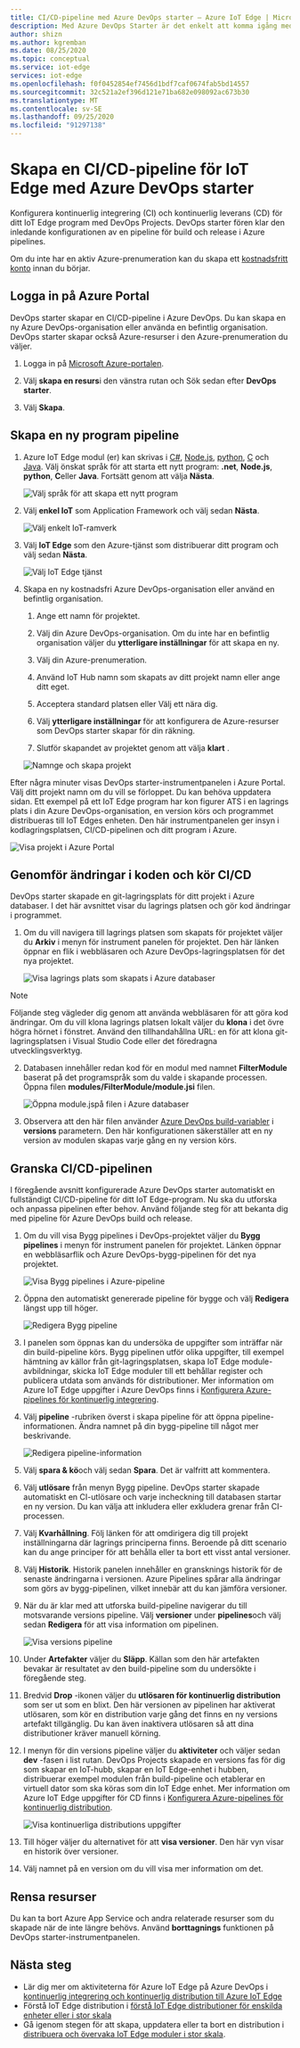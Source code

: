 ```yaml
---
title: CI/CD-pipeline med Azure DevOps starter – Azure IoT Edge | Microsoft Docs
description: Med Azure DevOps Starter är det enkelt att komma igång med Azure. Det hjälper dig att starta en Azure IoT Edge app som du väljer i några enkla steg.
author: shizn
ms.author: kgremban
ms.date: 08/25/2020
ms.topic: conceptual
ms.service: iot-edge
services: iot-edge
ms.openlocfilehash: f0f0452854ef7456d1bdf7caf0674fab5bd14557
ms.sourcegitcommit: 32c521a2ef396d121e71ba682e098092ac673b30
ms.translationtype: MT
ms.contentlocale: sv-SE
ms.lasthandoff: 09/25/2020
ms.locfileid: "91297138"
---
```

# <a name="create-a-cicd-pipeline-for-iot-edge-with-azure-devops-starter"></a>Skapa en CI/CD-pipeline för IoT Edge med Azure DevOps starter

Konfigurera kontinuerlig integrering (CI) och kontinuerlig leverans (CD) för ditt IoT Edge program med DevOps Projects. DevOps starter fören klar den inledande konfigurationen av en pipeline för build och release i Azure pipelines.

Om du inte har en aktiv Azure-prenumeration kan du skapa ett [kostnadsfritt konto](https://azure.microsoft.com/free) innan du börjar.

## <a name="sign-in-to-the-azure-portal"></a>Logga in på Azure Portal

DevOps starter skapar en CI/CD-pipeline i Azure DevOps. Du kan skapa en ny Azure DevOps-organisation eller använda en befintlig organisation. DevOps starter skapar också Azure-resurser i den Azure-prenumeration du väljer.

1. Logga in på [Microsoft Azure-portalen](https://portal.azure.com).

1. Välj **skapa en resurs**i den vänstra rutan och Sök sedan efter **DevOps starter**.  

1. Välj **Skapa**.

## <a name="create-a-new-application-pipeline"></a>Skapa en ny program pipeline

1. Azure IoT Edge modul (er) kan skrivas i [C#](tutorial-csharp-module.md), [Node.js](tutorial-node-module.md), [python](tutorial-python-module.md), [C](tutorial-c-module.md) och [Java](tutorial-java-module.md). Välj önskat språk för att starta ett nytt program: **.net**, **Node.js**, **python**, **C**eller **Java**. Fortsätt genom att välja **Nästa**.

   ![Välj språk för att skapa ett nytt program](./media/how-to-devops-starter/select-language.png)

2. Välj **enkel IoT** som Application Framework och välj sedan **Nästa**.

   ![Välj enkelt IoT-ramverk](media/how-to-devops-starter/select-iot.png)

3. Välj **IoT Edge** som den Azure-tjänst som distribuerar ditt program och välj sedan **Nästa**.

   ![Välj IoT Edge tjänst](media/how-to-devops-starter/select-iot-edge.png)

4. Skapa en ny kostnadsfri Azure DevOps-organisation eller använd en befintlig organisation.

   1. Ange ett namn för projektet.

   2. Välj din Azure DevOps-organisation. Om du inte har en befintlig organisation väljer du **ytterligare inställningar** för att skapa en ny.

   3. Välj din Azure-prenumeration.

   4. Använd IoT Hub namn som skapats av ditt projekt namn eller ange ditt eget.

   5. Acceptera standard platsen eller Välj ett nära dig.

   6. Välj **ytterligare inställningar** för att konfigurera de Azure-resurser som DevOps starter skapar för din räkning.

   7. Slutför skapandet av projektet genom att välja **klart** .

   ![Namnge och skapa projekt](media/how-to-devops-starter/create-project.png)

Efter några minuter visas DevOps starter-instrumentpanelen i Azure Portal. Välj ditt projekt namn om du vill se förloppet. Du kan behöva uppdatera sidan. Ett exempel på ett IoT Edge program har kon figurer ATS i en lagrings plats i din Azure DevOps-organisation, en version körs och programmet distribueras till IoT Edges enheten. Den här instrumentpanelen ger insyn i kodlagringsplatsen, CI/CD-pipelinen och ditt program i Azure.

   ![Visa projekt i Azure Portal](./media/how-to-devops-starter/portal.png)

## <a name="commit-code-changes-and-execute-cicd"></a>Genomför ändringar i koden och kör CI/CD

DevOps starter skapade en git-lagringsplats för ditt projekt i Azure databaser. I det här avsnittet visar du lagrings platsen och gör kod ändringar i programmet.

1. Om du vill navigera till lagrings platsen som skapats för projektet väljer du **Arkiv** i menyn för instrument panelen för projektet. Den här länken öppnar en flik i webbläsaren och Azure DevOps-lagringsplatsen för det nya projektet.

   ![Visa lagrings plats som skapats i Azure databaser](./media/how-to-devops-starter/view-repositories.png)

> [!NOTE]
> Följande steg vägleder dig genom att använda webbläsaren för att göra kod ändringar. Om du vill klona lagrings platsen lokalt väljer du **klona** i det övre högra hörnet i fönstret. Använd den tillhandahållna URL: en för att klona git-lagringsplatsen i Visual Studio Code eller det föredragna utvecklingsverktyg.

2. Databasen innehåller redan kod för en modul med namnet **FilterModule** baserat på det programspråk som du valde i skapande processen. Öppna filen **modules/FilterModule/module.jsi** filen.

   ![Öppna module.jspå filen i Azure databaser](./media/how-to-devops-starter/open-module-json.png)

3. Observera att den här filen använder [Azure DevOps build-variabler](https://docs.microsoft.com/azure/devops/pipelines/build/variables?view=vsts#build-variables) i **versions** parametern. Den här konfigurationen säkerställer att en ny version av modulen skapas varje gång en ny version körs.

## <a name="examine-the-cicd-pipeline"></a>Granska CI/CD-pipelinen

I föregående avsnitt konfigurerade Azure DevOps starter automatiskt en fullständigt CI/CD-pipeline för ditt IoT Edge-program. Nu ska du utforska och anpassa pipelinen efter behov. Använd följande steg för att bekanta dig med pipeline för Azure DevOps build och release.

1. Om du vill visa Bygg pipelines i DevOps-projektet väljer du **Bygg pipelines** i menyn för instrument panelen för projektet. Länken öppnar en webbläsarflik och Azure DevOps-bygg-pipelinen för det nya projektet.

   ![Visa Bygg pipelines i Azure-pipeline](./media/how-to-devops-starter/view-build-pipelines.png)

2. Öppna den automatiskt genererade pipeline för bygge och välj **Redigera** längst upp till höger.

    ![Redigera Bygg pipeline](media/how-to-devops-starter/click-edit-button.png)

3. I panelen som öppnas kan du undersöka de uppgifter som inträffar när din build-pipeline körs. Bygg pipelinen utför olika uppgifter, till exempel hämtning av källor från git-lagringsplatsen, skapa IoT Edge module-avbildningar, skicka IoT Edge moduler till ett behållar register och publicera utdata som används för distributioner. Mer information om Azure IoT Edge uppgifter i Azure DevOps finns i [Konfigurera Azure-pipelines för kontinuerlig integrering](how-to-continuous-integration-continuous-deployment-classic.md#create-a-build-pipeline-for-continuous-integration).

4. Välj **pipeline** -rubriken överst i skapa pipeline för att öppna pipeline-informationen. Ändra namnet på din bygg-pipeline till något mer beskrivande.

   ![Redigera pipeline-information](./media/how-to-devops-starter/edit-build-pipeline.png)

5. Välj **spara & kö**och välj sedan **Spara**. Det är valfritt att kommentera.

6. Välj **utlösare** från menyn Bygg pipeline. DevOps starter skapade automatiskt en CI-utlösare och varje incheckning till databasen startar en ny version.  Du kan välja att inkludera eller exkludera grenar från CI-processen.

7. Välj **Kvarhållning**. Följ länken för att omdirigera dig till projekt inställningarna där lagrings principerna finns. Beroende på ditt scenario kan du ange principer för att behålla eller ta bort ett visst antal versioner.

8. Välj **Historik**. Historik panelen innehåller en gransknings historik för de senaste ändringarna i versionen. Azure Pipelines spårar alla ändringar som görs av bygg-pipelinen, vilket innebär att du kan jämföra versioner.

9. När du är klar med att utforska build-pipeline navigerar du till motsvarande versions pipeline. Välj **versioner** under **pipelines**och välj sedan **Redigera** för att visa information om pipelinen.

    ![Visa versions pipeline](media/how-to-devops-starter/release-pipeline.png)

10. Under **Artefakter** väljer du **Släpp**. Källan som den här artefakten bevakar är resultatet av den build-pipeline som du undersökte i föregående steg.

11. Bredvid **Drop** -ikonen väljer du **utlösaren för kontinuerlig distribution** som ser ut som en blixt. Den här versionen av pipelinen har aktiverat utlösaren, som kör en distribution varje gång det finns en ny versions artefakt tillgänglig. Du kan även inaktivera utlösaren så att dina distributioner kräver manuell körning.  

12. I menyn för din versions pipeline väljer du **aktiviteter** och väljer sedan **dev** -fasen i list rutan. DevOps Projects skapade en versions fas för dig som skapar en IoT-hubb, skapar en IoT Edge-enhet i hubben, distribuerar exempel modulen från build-pipeline och etablerar en virtuell dator som ska köras som din IoT Edge enhet. Mer information om Azure IoT Edge uppgifter för CD finns i [Konfigurera Azure-pipelines för kontinuerlig distribution](how-to-continuous-integration-continuous-deployment-classic.md#create-a-release-pipeline-for-continuous-deployment).

    ![Visa kontinuerliga distributions uppgifter](media/how-to-devops-starter/choose-release.png)

13. Till höger väljer du alternativet för att **visa versioner**. Den här vyn visar en historik över versioner.

14. Välj namnet på en version om du vill visa mer information om det.

## <a name="clean-up-resources"></a>Rensa resurser

Du kan ta bort Azure App Service och andra relaterade resurser som du skapade när de inte längre behövs. Använd **borttagnings** funktionen på DevOps starter-instrumentpanelen.

## <a name="next-steps"></a>Nästa steg

* Lär dig mer om aktiviteterna för Azure IoT Edge på Azure DevOps i [kontinuerlig integrering och kontinuerlig distribution till Azure IoT Edge](how-to-continuous-integration-continuous-deployment.md)
* Förstå IoT Edge distribution i [förstå IoT Edge distributioner för enskilda enheter eller i stor skala](module-deployment-monitoring.md)
* Gå igenom stegen för att skapa, uppdatera eller ta bort en distribution i [distribuera och övervaka IoT Edge moduler i stor skala](how-to-deploy-at-scale.md).
